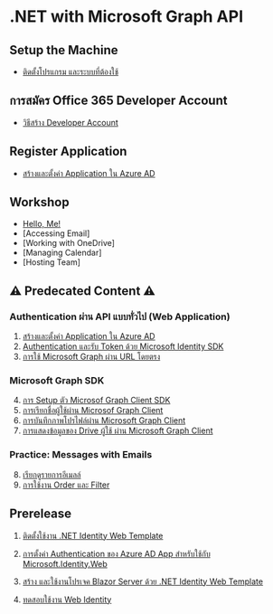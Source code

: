 
# .NET with Microsoft Graph API

## Setup the Machine

- [ติดตั้งโปรแกรม และระบบที่ต้องใช้](setup.md)

## การสมัคร Office 365 Developer Account

- [วิธีสร้าง Developer Account](365-dev-account/readme.md)

## Register Application 

- [สร้างและตั้งค่า Application ใน Azure AD](register-app-in-azure-ad.md)


## Workshop

- [Hello, Me!](workshop/hello-me/readme.md)
- [Accessing Email]
- [Working with OneDrive]
- [Managing Calendar]
- [Hosting Team]

## ⚠️ Predecated Content ⚠️

### Authentication ผ่าน API แบบทั่วไป (Web Application)

1. [สร้างและตั้งค่า Application ใน Azure AD](register-app-in-azure-ad.md)
2. [Authentication และรับ Token ด้วย Microsoft Identity SDK](authentication-console-app.md)
3. [การใช้ Microsoft Graph ผ่าน URL โดยตรง](access-graph-via-url.md)

### Microsoft Graph SDK

4. [การ Setup ตัว Microsof Graph Client SDK](use-ms-graph-client.md)
5. [การเรียกชื่อผู้ใช้ผ่าน Microsof Graph Client](graph-get-display-name.md)
6. [การบันทึกภาพโปรไฟล์ผ่าน Microsoft Graph Client](graph-get-profile-photo.md)
7. [การแสดงข้อมูลของ Drive ผู้ใช้ ผ่าน Microsoft Graph Client](graph-get-drive-items.md)

### Practice: Messages with Emails

8. [เรียกดูรายการอีเมลล์](graph-get-emails.md)
9. [การใช้งาน Order และ Filter](graph-get-emails-order-filter.md)




## Prerelease

1. [ติดตั้งใช้งาน .NET Identity Web Template](install-dot-net-identity-web-template.md)
2. [การตั้งค่า Authentication ของ Azure AD App สำหรับใช้กับ Microsoft.Identity.Web](setup-authentication-for-microsoft-identity-web.md)
3. [สร้าง และใช้งานโปรเจค Blazor Server ด้วย .NET Identity Web Template](create-and-run-blazor-server-with-ms-identity-web.md)

4. [ทดสอบใช้งาน Web Identity](blazor-server-ms-identity-web.md)


